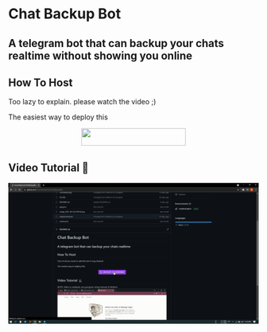 # Chat Backup Bot
## A telegram bot that can backup your chats realtime without showing you online

## How To Host
Too lazy to explain. please watch the video ;)

The easiest way to deploy this

<p align="center"><a href="https://heroku.com/deploy?template=https://github.com/charindthjaindu/ChatBackupBot"> <img src="https://img.shields.io/badge/Deploy%20To%20Heroku-blueviolet?style=for-the-badge&logo=heroku" width="210" height="34.45"/></a></p>

## Video Tutorial 🎥
  [![Tutorial](thumb.png)](https://youtu.be/8NsP4UdPFyE "Tutorial")
